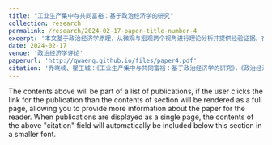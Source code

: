 ```yaml
---
title: "工业生产集中与共同富裕：基于政治经济学的研究"
collection: research
permalink: /research/2024-02-17-paper-title-number-4
excerpt: '本文基于政治经济学原理，从微观与宏观两个视角进行理论分析并提供经验证据。在微观视角下，随着国有及规模以上工业企业生产集中，劳动收入份额下降且人均工资上升，并且生产效率构成工业生产集中影响劳动收入份额的中介机制。在宏观视角下，国有和规模以上工业企业的生产集中将缩小行业工资差异，规模以下企业则具有更高劳动收入份额，工业生产集中还将推动劳动力从工业部门向第三产业转移。因此工业生产集中虽然会导致企业劳动收入份额下降，但有利于经济整体实现共同富裕。此外，本文还从所有制、政府与市场关系以及竞争政策方面提出兼顾效率提升与共同富裕的政策建议。'
date: 2024-02-17
venue: '政治经济学评论'
paperurl: 'http://qwaeng.github.io/files/paper4.pdf'
citation: '乔晓楠、瞿王城：《工业生产集中与共同富裕：基于政治经济学的研究》，《政治经济学评论》2024年第3期。'
---
```


The contents above will be part of a list of publications, if the user clicks the link for the publication than the contents of section will be rendered as a full page, allowing you to provide more information about the paper for the reader. When publications are displayed as a single page, the contents of the above "citation" field will automatically be included below this section in a smaller font.
